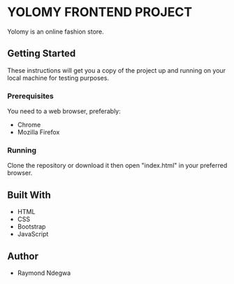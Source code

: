 # YOLOMY FRONTEND PROJECT

Yolomy is an online fashion store.

## Getting Started
These instructions will get you a copy of the project up and running on your local machine for testing purposes.  

### Prerequisites
You need to a web browser, preferably: 
* Chrome
* Mozilla Firefox

### Running 
Clone the repository or download it then open "index.html" in your preferred browser.  

## Built With
* HTML
* CSS
* Bootstrap
* JavaScript


## Author
* Raymond Ndegwa
